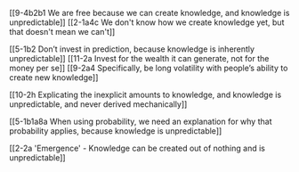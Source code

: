 [[9-4b2b1 We are free because we can create knowledge, and knowledge is unpredictable]]
	[[2-1a4c We don't know how we create knowledge yet, but that doesn't mean we can't]]

[[5-1b2 Don’t invest in prediction, because knowledge is inherently unpredictable]]
	[[11-2a Invest for the wealth it can generate, not for the money per se]]
		[[9-2a4 Specifically, be long volatility with people’s ability to create new knowledge]]

[[10-2h Explicating the inexplicit amounts to knowledge, and knowledge is unpredictable, and never derived mechanically]]

[[5-1b1a8a When using probability, we need an explanation for why that probability applies, because knowledge is unpredictable]]

[[2-2a 'Emergence' - Knowledge can be created out of nothing and is unpredictable]]
